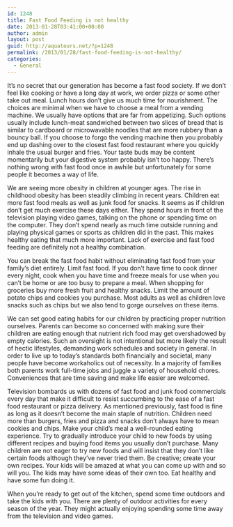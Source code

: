 ```yaml
---
id: 1248
title: Fast Food Feeding is not healthy
date: 2013-01-28T03:41:00+00:00
author: admin
layout: post
guid: http://aquatours.net/?p=1248
permalink: /2013/01/28/fast-food-feeding-is-not-healthy/
categories:
  - General
---
```

It’s no secret that our generation has become a fast food society. If we don’t feel like cooking or have a long day at work, we order pizza or some other take out meal. Lunch hours don’t give us much time for nourishment. The choices are minimal when we have to choose a meal from a vending machine. We usually have options that are far from appetizing. Such options usually include lunch-meat sandwiched between two slices of bread that is similar to cardboard or microwavable noodles that are more rubbery than a bouncy ball. If you choose to forgo the vending machine then you probably end up dashing over to the closest fast food restaurant where you quickly inhale the usual burger and fries. Your taste buds may be content momentarily but your digestive system probably isn’t too happy. There’s nothing wrong with fast food once in awhile but unfortunately for some people it becomes a way of life.

We are seeing more obesity in children at younger ages. The rise in childhood obesity has been steadily climbing in recent years. Children eat more fast food meals as well as junk food for snacks. It seems as if children don’t get much exercise these days either. They spend hours in front of the television playing video games, talking on the phone or spending time on the computer. They don’t spend nearly as much time outside running and playing physical games or sports as children did in the past. This makes healthy eating that much more important. Lack of exercise and fast food feeding are definitely not a healthy combination.

You can break the fast food habit without eliminating fast food from your family’s diet entirely. Limit fast food. If you don’t have time to cook dinner every night, cook when you have time and freeze meals for use when you can’t be home or are too busy to prepare a meal. When shopping for groceries buy more fresh fruit and healthy snacks. Limit the amount of potato chips and cookies you purchase. Most adults as well as children love snacks such as chips but we also tend to gorge ourselves on these items.

We can set good eating habits for our children by practicing proper nutrition ourselves. Parents can become so concerned with making sure their children are eating enough that nutrient rich food may get overshadowed by empty calories. Such an oversight is not intentional but more likely the result of hectic lifestyles, demanding work schedules and society in general. In order to live up to today’s standards both financially and societal, many people have become workaholics out of necessity. In a majority of families both parents work full-time jobs and juggle a variety of household chores. Conveniences that are time saving and make life easier are welcomed.

Television bombards us with dozens of fast food and junk food commercials every day that make it difficult to resist succumbing to the ease of a fast food restaurant or pizza delivery. As mentioned previously, fast food is fine as long as it doesn’t become the main staple of nutrition. Children need more than burgers, fries and pizza and snacks don’t always have to mean cookies and chips. Make your child’s meal a well-rounded eating experience. Try to gradually introduce your child to new foods by using different recipes and buying food items you usually don’t purchase. Many children are not eager to try new foods and will insist that they don’t like certain foods although they’ve never tried them. Be creative; create your own recipes. Your kids will be amazed at what you can come up with and so will you. The kids may have some ideas of their own too. Eat healthy and have some fun doing it.

When you’re ready to get out of the kitchen, spend some time outdoors and take the kids with you. There are plenty of outdoor activities for every season of the year. They might actually enjoying spending some time away from the television and video games.